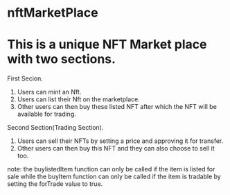 # nftMarketPlace

# This is a unique NFT Market place with two sections.
First Secion.
1. Users can mint an Nft.
2. Users can list their Nft on the marketplace.
3. Other users can then buy these listed NFT after which the NFT will be available for trading.

Second Section(Trading Section).
1. Users can sell their NFTs by setting a price and approving it for transfer.
2. Other users can then buy this NFT and they can also choose to sell it too.

note: the buylistedItem function can only be called if the item is listed for sale while the buyItem function can only be called if the item is tradable by setting the forTrade value to true.
